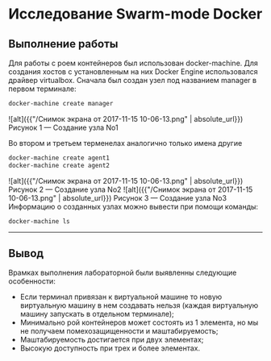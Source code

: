 # Исследование Swarm-mode Docker
## Выполнение работы
Для работы с роем контейнеров был использован docker-machine. Для создания хостов с установленным на них Docker Engine использовался драйвер virtualbox. Сначала был создан узел под названием manager в первом терминале:
```bash
docker-machine create manager
```
![alt]({{"/Снимок экрана от 2017-11-15 10-06-13.png" | absolute_url}})
Рисунок 1 — Создание узла No1

Во втором и третьем терменелах аналогично только имена другие 
```bash
docker-machine create agent1
docker-machine create agent2
```
![alt]({{"/Снимок экрана от 2017-11-15 10-06-13.png" | absolute_url}})
Рисунок 2 — Создание узла No2
![alt]({{"/Снимок экрана от 2017-11-15 10-06-13.png" | absolute_url}})
Рисунок 3 — Создание узла No3
Информацию о созданных узлах можно вывести при помощи команды:
```
docker-machine ls
```


---
## Вывод
Врамках выполнения лабораторной были выявленны следующие особенности:
- Если терминал привязан к виртуальной машине то новую виртуальную машину в нем создавать нельзя (каждая виртуальную машину запускать в отдельном терминале);
- Минимально рой контейнеров может состоять из 1 элемента, но мы не получаем помехозащищенности и маштабируемость;
- Маштабируемость достигается при двух элементах;
- Высокую доступность при трех и более элементах.
